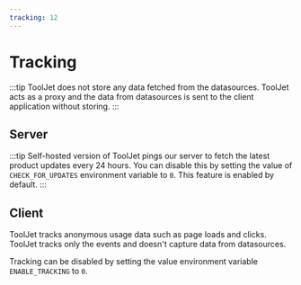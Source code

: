 ```yaml
---
tracking: 12
---
```


# Tracking    

:::tip
ToolJet does not store any data fetched from the datasources. ToolJet acts as a proxy and the data from datasources is sent to the client application without storing.
:::

## Server

:::tip
Self-hosted version of ToolJet pings our server to fetch the latest product updates every 24 hours. You can disable this by setting the value of `CHECK_FOR_UPDATES` environment variable to `0`. This feature is enabled by default.
:::

## Client 

ToolJet tracks anonymous usage data such as page loads and clicks. ToolJet tracks only the events and doesn't capture data from datasources.

Tracking can be disabled by setting the value environment variable `ENABLE_TRACKING` to `0`. 
